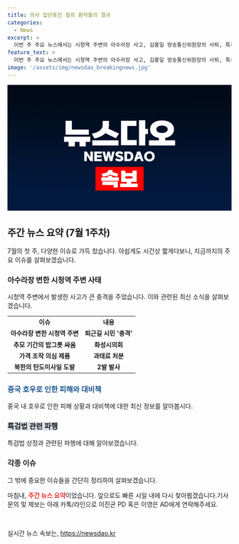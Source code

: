 ```yaml
---
title: 의사 집단휴진 철회 환자들의 절규
categories:
  - News
excerpt: >
  이번 주 주요 뉴스에서는 시청역 주변의 아수라장 사고, 김홍일 방송통신위원장의 사퇴, 특검법 상정과 관련된 필리버스터 등이 주목을 끌었습니다. 또한, 북한의 탄도미사일 발사, 장마로 인한 호우로 인한 피해, 그리고 해병 특검법의 본회의 통과도 이슈였습니다. 이 외에도 다양한 사건과 논란들이 이번 주의 뉴스를 채웠습니다. 이러한 주요 사건들을 더 쉽고 깔끔하게 정리하여 다음 주 토요일에 다시 만나겠습니다.
feature_text: >
  이번 주 주요 뉴스에서는 시청역 주변의 아수라장 사고, 김홍일 방송통신위원장의 사퇴, 특검법 상정과 관련된 필리버스터 등이 주목을 끌었습니다. 또한, 북한의 탄도미사일 발사, 장마로 인한 호우로 인한 피해, 그리고 해병 특검법의 본회의 통과도 이슈였습니다. 이 외에도 다양한 사건과 논란들이 이번 주의 뉴스를 채웠습니다. 이러한 주요 사건들을 더 쉽고 깔끔하게 정리하여 다음 주 토요일에 다시 만나겠습니다.
image: '/assets/img/newsdao_breakingnews.jpg'
---
```


<p><img src="/assets/img/newsdao_breakingnews.jpg" alt="implanttips 속보" /></p>

<h2 data-ke-size="size26">주간 뉴스 요약 (7월 1주차)</h2>

<p data-ke-size="size16">7월의 첫 주, 다양한 이슈로 가득 찼습니다. 아쉽게도 시간상 짧게다보니, 지금까지의 주요 이슈를 살펴보겠습니다.</p>

<h3>아수라장 변한 시청역 주변 사태</h3>

<p data-ke-size="size16">시청역 주변에서 발생한 사고가 큰 충격을 주었습니다. 이와 관련된 최신 소식을 살펴보겠습니다.</p>

<table>
  <tr>
    <td style="text-align: center; height: 17px;"><b>이슈</b></td>
    <td style="text-align: center; height: 17px;"><b>내용</b></td>
  </tr>
  <tr>
    <td style="text-align: center; height: 17px;"><b>아수라장 변한 시청역 주변</b></td>
    <td style="text-align: center; height: 17px;"><b>퇴근길 시민 '충격'</b></td>
  </tr>
  <tr>
    <td style="text-align: center; height: 17px;"><b>추모 기간의 밥그릇 싸움</b></td>
    <td style="text-align: center; height: 17px;"><b>화성시의회</b></td>
  </tr>
  <tr>
    <td style="text-align: center; height: 17px;"><b>가격 조작 의심 제품</b></td>
    <td style="text-align: center; height: 17px;"><b>과태료 처분</b></td>
  </tr>
  <tr>
    <td style="text-align: center; height: 17px;"><b>북한의 탄도미사일 도발</b></td>
    <td style="text-align: center; height: 17px;"><b>2발 발사</b></td>
  </tr>
</table>

<h3><b><span style="color: #1a5490;">중국 호우로 인한 피해와 대비책</span></b></h3>

<p data-ke-size="size16">중국 내 호우로 인한 피해 상황과 대비책에 대한 최신 정보를 알아봅시다.</p>

<h3><b><span style="background-color: #21538527;">특검법 관련 파행</span></b></h3>

<p data-ke-size="size16">특검법 상정과 관련된 파행에 대해 알아보겠습니다.</p>

<h3>각종 이슈</h3>

<p data-ke-size="size16">그 밖에 중요한 이슈들을 간단히 정리하여 살펴보겠습니다.</p>

<p>마침내, <b><span style="color: #ee2323;">주간 뉴스 요약</span></b>이었습니다. 앞으로도 빠른 시일 내에 다시 찾아뵙겠습니다.기사문의 및 제보는 아래 카톡/라인으로 이진균 PD 혹은 이영은 AD에게 연락해주세요.</p>

<p data-ke-size="size16">&nbsp;</p>
실시간 뉴스 속보는, <a href="https://newsdao.kr" rel="dofollow">https://newsdao.kr</a>


